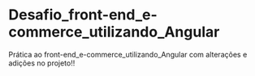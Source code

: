 # Desafio_front-end_e-commerce_utilizando_Angular
Prática ao front-end_e-commerce_utilizando_Angular com alterações e adições no projeto!!
